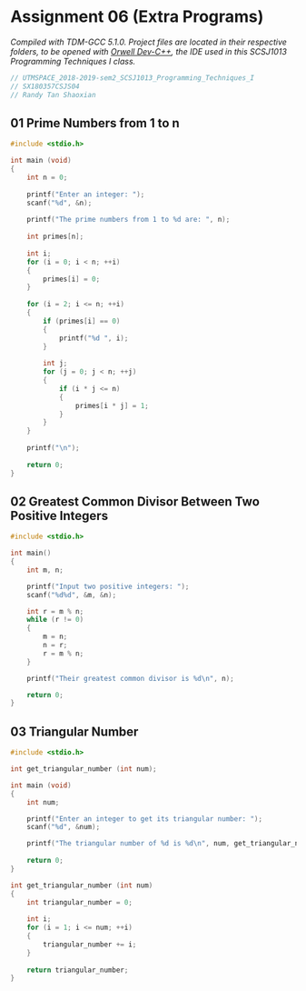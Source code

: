 # Assignment 06 (Extra Programs)

*Compiled with TDM-GCC 5.1.0. Project files are located in their respective folders, to be opened with [Orwell Dev-C++](https://sourceforge.net/projects/orwelldevcpp/), the IDE used in this SCSJ1013 Programming Techniques I class.*

```c
// UTMSPACE_2018-2019-sem2_SCSJ1013_Programming_Techniques_I
// SX180357CSJS04
// Randy Tan Shaoxian
```

## 01 Prime Numbers from 1 to n

```c
#include <stdio.h>

int main (void)
{
    int n = 0;
    
    printf("Enter an integer: ");    
    scanf("%d", &n);
    
    printf("The prime numbers from 1 to %d are: ", n);
    
    int primes[n];
    
    int i;
    for (i = 0; i < n; ++i)
    {
        primes[i] = 0;
    }    
    
    for (i = 2; i <= n; ++i)
    {
        if (primes[i] == 0)
        {
            printf("%d ", i);
        }
        
        int j;
        for (j = 0; j < n; ++j)
        {
            if (i * j <= n) 
            {
                primes[i * j] = 1;
            }
        }        
    }
    
    printf("\n");
    
    return 0;
}
```

## 02 Greatest Common Divisor Between Two Positive Integers

```c
#include <stdio.h>

int main()
{
    int m, n;

    printf("Input two positive integers: ");
    scanf("%d%d", &m, &n);

    int r = m % n;
    while (r != 0)
    {
        m = n;
        n = r;
        r = m % n;
    }

    printf("Their greatest common divisor is %d\n", n);

    return 0;
}
```

## 03 Triangular Number

```c
#include <stdio.h>

int get_triangular_number (int num);

int main (void)
{
    int num;

    printf("Enter an integer to get its triangular number: ");
    scanf("%d", &num);

    printf("The triangular number of %d is %d\n", num, get_triangular_number(num));
    
    return 0;
}

int get_triangular_number (int num)
{
    int triangular_number = 0;
    
    int i;
    for (i = 1; i <= num; ++i)
    {
        triangular_number += i;
    }
    
    return triangular_number;
}
```
